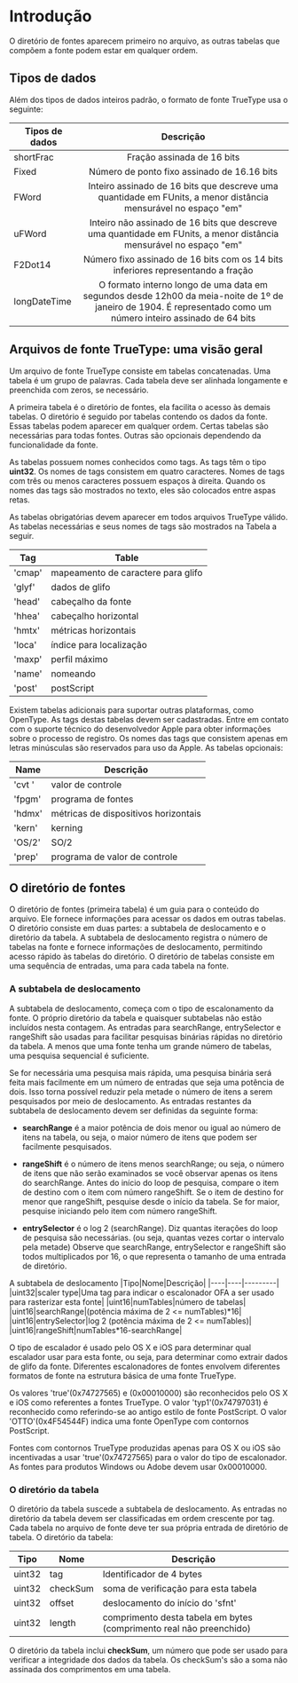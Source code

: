 # Introdução

O diretório de fontes aparecem primeiro no arquivo, as outras tabelas que compõem a fonte podem estar em qualquer ordem.

## Tipos de dados

Além dos tipos de dados inteiros padrão, o formato de fonte TrueType usa o seguinte:

|Tipos de dados | Descrição |
|---------------|:---------:|
|shortFrac      | Fração assinada de 16 bits |
|Fixed          | Número de ponto fixo assinado de 16.16 bits |
|FWord          | Inteiro assinado de 16 bits que descreve uma quantidade em FUnits, a menor distância mensurável no espaço "em" |
|uFWord         | Inteiro não assinado de 16 bits que descreve uma quantidade em FUnits, a menor distância mensurável no espaço "em" |
|F2Dot14        | Número fixo assinado de 16 bits com os 14 bits inferiores representando a fração |
|longDateTime   | O formato interno longo de uma data em segundos desde 12h00 da meia-noite de 1º de janeiro de 1904. É representado como um número inteiro assinado de 64 bits |

## Arquivos de fonte TrueType: uma visão geral

Um arquivo de fonte TrueType consiste em tabelas concatenadas. Uma tabela é um grupo de palavras. Cada tabela deve ser alinhada longamente e preenchida com zeros, se necessário.

A primeira tabela é o diretório de fontes, ela facilita o acesso às demais tabelas. O diretório é seguido por tabelas contendo os dados da fonte. Essas tabelas podem aparecer em qualquer ordem. Certas tabelas são necessárias para todas fontes. Outras são opcionais dependendo da funcionalidade da fonte.

As tabelas possuem nomes conhecidos como tags. As tags têm o tipo **uint32**. Os nomes de tags consistem em quatro caracteres. Nomes de tags com três ou menos caracteres possuem espaços à direita. Quando os nomes das tags são mostrados no texto, eles são colocados entre aspas retas.

As tabelas obrigatórias devem aparecer em todos arquivos TrueType válido. As tabelas necessárias e seus nomes de tags são mostrados na Tabela a seguir.

|Tag   | Table                              |
|------|------------------------------------|
|'cmap'| mapeamento de caractere para glifo |
|'glyf'| dados de glifo 					|
|'head'| cabeçalho da fonte 				|
|'hhea'| cabeçalho horizontal 				|
|'hmtx'| métricas horizontais				|
|'loca'| índice para localização			|
|'maxp'| perfil máximo 						|
|'name'| nomeando 							|
|'post'| postScript 						|

Existem tabelas adicionais para suportar outras plataformas, como OpenType. As tags destas tabelas devem ser cadastradas. Entre em contato com o suporte técnico do desenvolvedor Apple para obter informações sobre o processo de registro. Os nomes das tags que consistem apenas em letras minúsculas são reservados para uso da Apple. As tabelas opcionais:

|Name  |Descrição                            |
|------|-------------------------------------|
|'cvt '|valor de controle                    |
|'fpgm'|programa de fontes                   |
|'hdmx'|métricas de dispositivos horizontais |
|'kern'|kerning                              |
|'OS/2'|SO/2                                 |
|'prep'|programa de valor de controle        |

## O diretório de fontes

O diretório de fontes (primeira tabela) é um guia para o conteúdo do arquivo. Ele fornece informações para acessar os dados em outras tabelas. O diretório consiste em duas partes: a subtabela de deslocamento e o diretório da tabela. A subtabela de deslocamento registra o número de tabelas na fonte e fornece informações de deslocamento, permitindo acesso rápido às tabelas do diretório. O diretório de tabelas consiste em uma sequência de entradas, uma para cada tabela na fonte.

### A subtabela de deslocamento

A subtabela de deslocamento, começa com o tipo de escalonamento da fonte. O próprio diretório da tabela e quaisquer subtabelas não estão incluídos nesta contagem. As entradas para searchRange, entrySelector e rangeShift são usadas para facilitar pesquisas binárias rápidas no diretório da tabela. A menos que uma fonte tenha um grande número de tabelas, uma pesquisa sequencial é suficiente.

Se for necessária uma pesquisa mais rápida, uma pesquisa binária será feita mais facilmente em um número de entradas que seja uma potência de dois. Isso torna possível reduzir pela metade o número de itens a serem pesquisados por meio de deslocamento. As entradas restantes da subtabela de deslocamento devem ser definidas da seguinte forma:

* **searchRange** é a maior potência de dois menor ou igual ao número de itens na tabela, ou seja, o maior número de itens que podem ser facilmente pesquisados.

* **rangeShift** é o número de itens menos searchRange; ou seja, o número de itens que não serão examinados se você observar apenas os itens do searchRange.
Antes do início do loop de pesquisa, compare o item de destino com o item com número rangeShift. Se o item de destino for menor que rangeShift, pesquise desde o início da tabela. Se for maior, pesquise iniciando pelo item com número rangeShift.

* **entrySelector** é o log 2 (searchRange). Diz quantas iterações do loop de pesquisa são necessárias. (ou seja, quantas vezes cortar o intervalo pela metade) Observe que searchRange, entrySelector e rangeShift são todos multiplicados por 16, o que representa o tamanho de uma entrada de diretório.

A subtabela de deslocamento
|Tipo|Nome|Descrição|
|----|----|---------|
|uint32|scaler type|Uma tag para indicar o escalonador OFA a ser usado para rasterizar esta fonte|
|uint16|numTables|número de tabelas|
|uint16|searchRange|(potência máxima de 2 <= numTables)\*16|
|uint16|entrySelector|log 2 (potência máxima de 2 <= numTables)|
|uint16|rangeShift|numTables\*16-searchRange|

O tipo de escalador é usado pelo OS X e iOS para determinar qual escalador usar para esta fonte, ou seja, para determinar como extrair dados de glifo da fonte. Diferentes escalonadores de fontes envolvem diferentes formatos de fonte na estrutura básica de uma fonte TrueType.

Os valores 'true'(0x74727565) e (0x00010000) são reconhecidos pelo OS X e iOS como referentes a fontes TrueType. O valor 'typ1'(0x74797031) é reconhecido como referindo-se ao antigo estilo de fonte PostScript. O valor 'OTTO'(0x4F54544F) indica uma fonte OpenType com contornos PostScript.

Fontes com contornos TrueType produzidas apenas para OS X ou iOS são incentivadas a usar 'true'(0x74727565) para o valor do tipo de escalonador. As fontes para produtos Windows ou Adobe devem usar 0x00010000.

### O diretório da tabela

O diretório da tabela suscede a subtabela de deslocamento. As entradas no diretório da tabela devem ser classificadas em ordem crescente por tag. Cada tabela no arquivo de fonte deve ter sua própria entrada de diretório de tabela. O diretório da tabela:

|Tipo  |Nome    |Descrição                                                          |
|------|--------|-------------------------------------------------------------------|
|uint32|tag     |Identificador de 4 bytes                                           |
|uint32|checkSum|soma de verificação para esta tabela                               |
|uint32|offset  |deslocamento do início do 'sfnt'                                   |
|uint32|length  |comprimento desta tabela em bytes (comprimento real não preenchido)|

O diretório da tabela inclui **checkSum**, um número que pode ser usado para verificar a integridade dos dados da tabela. Os checkSum's são a soma não assinada dos comprimentos em uma tabela.